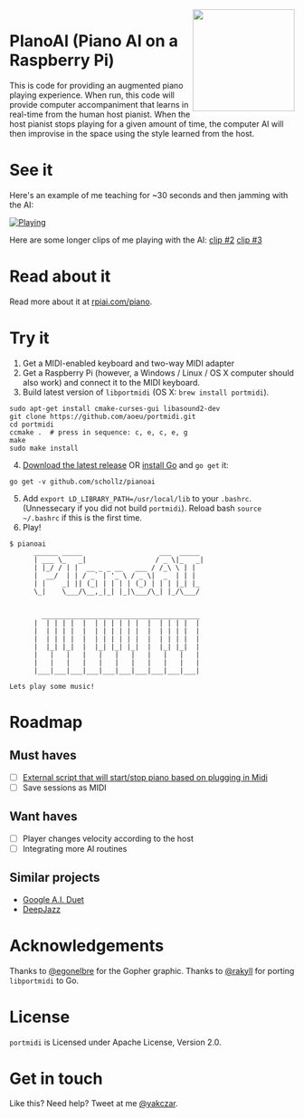 <img align="right" src="https://rpiai.com/content/images/2017/09/gopher-1.svg" width="180" />

# PIanoAI (Piano AI on a Raspberry Pi)

This is code for providing an augmented piano playing experience. When run, this code will provide computer accompaniment that learns in real-time from the human host pianist. When the host pianist stops playing for a given amount of time, the computer AI will then improvise in the space using the style learned from the host.

# See it

Here's an example of me teaching for ~30 seconds and then jamming with the AI:

[![Playing](http://i.imgur.com/F0piGEz.png)](https://www.youtube.com/watch?v=bvMW71BJofc)

Here are some longer clips of me playing with the AI: [clip #2](https://www.youtube.com/watch?v=vF0uQax56a4) [clip #3](https://www.youtube.com/watch?v=yYuBqUxZtp0)

# Read about it

Read more about it at [rpiai.com/piano](https://rpiai.com/piano/).

# Try it

1. Get a MIDI-enabled keyboard and two-way MIDI adapter
2. Get a Raspberry Pi (however, a Windows / Linux / OS X computer should also work) and connect it to the MIDI keyboard.
3. Build latest version of `libportmidi` (OS X: `brew install portmidi`).

```
sudo apt-get install cmake-curses-gui libasound2-dev
git clone https://github.com/aoeu/portmidi.git
cd portmidi
ccmake .  # press in sequence: c, e, c, e, g
make
sudo make install
```

4. [Download the latest release](https://github.com/schollz/pianoai/releases/latest) OR [install Go](https://golang.org/dl/) and `go get` it:

```
go get -v github.com/schollz/pianoai
```

5. Add `export LD_LIBRARY_PATH=/usr/local/lib` to your `.bashrc`. (Unnessecary if you did not build `portmidi`). Reload bash `source ~/.bashrc` if this is the first time.
6. Play!

```
$ pianoai
      ______ _____                   ___  _____
      | ___ \_   _|                 / _ \|_   _|
      | |_/ / | |  __ _ _ __   ___ / /_\ \ | |
      |  __/  | | / _` | '_ \ / _ \|  _  | | |
      | |    _| || (_| | | | | (_) | | | |_| |_
      \_|    \___/\__,_|_| |_|\___/\_| |_/\___/


        _______________________________________
      |  | | | |  |  | | | | | |  |  | | | |  |
      |  | | | |  |  | | | | | |  |  | | | |  |
      |  | | | |  |  | | | | | |  |  | | | |  |
      |  |_| |_|  |  |_| |_| |_|  |  |_| |_|  |
      |   |   |   |   |   |   |   |   |   |   |
      |   |   |   |   |   |   |   |   |   |   |
      |___|___|___|___|___|___|___|___|___|___|

Lets play some music!
```

# Roadmap

## Must haves

- [ ] [External script that will start/stop piano based on plugging in Midi](https://raspberrypi.stackexchange.com/questions/19600/is-there-a-way-to-automatically-activate-a-script-when-a-usb-device-connects?newreg=270fe49c413340daa171e1dfdbf96de9)
- [ ] Save sessions as MIDI

## Want haves

- [ ] Player changes velocity according to the host
- [ ] Integrating more AI routines

## Similar projects

- [Google A.I. Duet](https://github.com/googlecreativelab/aiexperiments-ai-duet)
- [DeepJazz](https://github.com/jisungk/deepjazz)

# Acknowledgements

Thanks to [@egonelbre](https://github.com/egonelbre) for the Gopher graphic.
Thanks to [@rakyll](https://github.com/rakyll) for porting `libportmidi` to Go.

# License

`portmidi` is Licensed under Apache License, Version 2.0.

# Get in touch
 
Like this? Need help? Tweet at me [@yakczar](https://twitter.com/intent/tweet?text=@yakczar%20).
